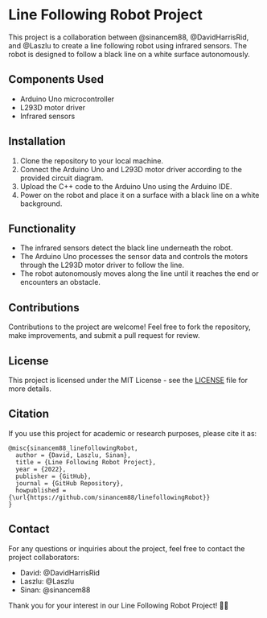 # Line Following Robot Project

This project is a collaboration between @sinancem88, @DavidHarrisRid, and @Laszlu to create a line following robot using infrared sensors. The robot is designed to follow a black line on a white surface autonomously.

## Components Used
- Arduino Uno microcontroller
- L293D motor driver
- Infrared sensors

## Installation
1. Clone the repository to your local machine.
2. Connect the Arduino Uno and L293D motor driver according to the provided circuit diagram.
3. Upload the C++ code to the Arduino Uno using the Arduino IDE.
4. Power on the robot and place it on a surface with a black line on a white background.

## Functionality
- The infrared sensors detect the black line underneath the robot.
- The Arduino Uno processes the sensor data and controls the motors through the L293D motor driver to follow the line.
- The robot autonomously moves along the line until it reaches the end or encounters an obstacle.

## Contributions
Contributions to the project are welcome! Feel free to fork the repository, make improvements, and submit a pull request for review.

## License
This project is licensed under the MIT License - see the [LICENSE](LICENSE) file for more details.

## Citation
If you use this project for academic or research purposes, please cite it as:
```
@misc{sinancem88_linefollowingRobot,
  author = {David, Laszlu, Sinan},
  title = {Line Following Robot Project},
  year = {2022},
  publisher = {GitHub},
  journal = {GitHub Repository},
  howpublished = {\url{https://github.com/sinancem88/linefollowingRobot}}
}
```

## Contact
For any questions or inquiries about the project, feel free to contact the project collaborators:
- David: @DavidHarrisRid
- Laszlu: @Laszlu
- Sinan: @sinancem88

Thank you for your interest in our Line Following Robot Project! 🤖👣
